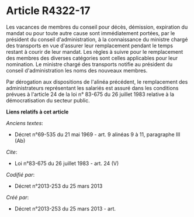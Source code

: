 # Article R4322-17

Les vacances de membres du conseil pour décès, démission, expiration du mandat ou pour toute autre cause sont immédiatement
portées, par le président du conseil d'administration, à la connaissance du ministre chargé des transports en vue d'assurer
leur remplacement pendant le temps restant à courir de leur mandat. Les règles à suivre pour le remplacement des membres des
diverses catégories sont celles applicables pour leur nomination. Le ministre chargé des transports notifie au président du
conseil d'administration les noms des nouveaux membres. 

Par dérogation aux dispositions de l'alinéa précédent, le remplacement des administrateurs représentant les salariés est
assuré dans les conditions prévues à l'article 24 de la loi n° 83-675 du 26 juillet 1983 relative à la démocratisation du
secteur public.

**Liens relatifs à cet article**

_Anciens textes_:

  - Décret n°69-535 du 21 mai 1969 - art. 9 alinéas 9 à 11, paragraphe III (Ab)

_Cite_:

  - Loi n°83-675 du 26 juillet 1983 - art. 24 (V)

_Codifié par_:

  - Décret n°2013-253 du 25 mars 2013

_Créé par_:

  - Décret n°2013-253 du 25 mars 2013 - art.
